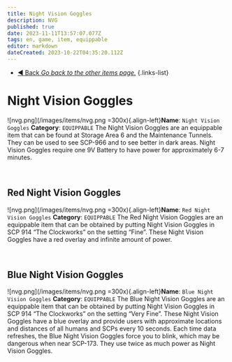 ```yaml
---
title: Night Vision Goggles
description: NVG
published: true
date: 2023-11-11T13:57:07.077Z
tags: en, game, item, equippable
editor: markdown
dateCreated: 2023-10-22T04:35:20.112Z
---
```


- [:arrow_backward: Back *Go back to the other items page.*](/en/game/items/other)
{.links-list}
# Night Vision Goggles
![nvg.png](/images/items/nvg.png =300x){.align-left}**Name**: `Night Vision Goggles`
**Category**: `EQUIPPABLE`
The Night Vision Goggles are an equippable item that can be found at Storage Area 6 and the Maintenance Tunnels. They can be used to see SCP-966 and to see better in dark areas. Night Vision Goggles require one 9V Battery to have power for approximately 6-7 minutes.

‎ 
## Red Night Vision Goggles
![nvg.png](/images/items/nvg.png =300x){.align-left}**Name**: `Red Night Vision Goggles`
**Category**: `EQUIPPABLE`
The Red Night Vision Goggles are an equippable item that can be obtained by putting Night Vision Goggles in SCP 914 “The Clockworks” on the setting “Fine”. These Night Vision Goggles have a red overlay and infinite amount of power.

‎ 
‎ 

## Blue Night Vision Goggles
![nvg.png](/images/items/nvg.png =300x){.align-left}**Name**: `Blue Night Vision Goggles`
**Category**: `EQUIPPABLE`
The Blue Night Vision Goggles are an equippable item that can be obtained by putting Night Vision Goggles in SCP 914 “The Clockworks” on the setting “Very Fine”. These Night Vision Goggles have a blue overlay and provide users with approximate locations and distances of all humans and SCPs every 10 seconds. Each time data refreshes, the Blue Night Vision Goggles force you to blink, which may be dangerous when near SCP-173. They use twice as much power as Night Vision Goggles.